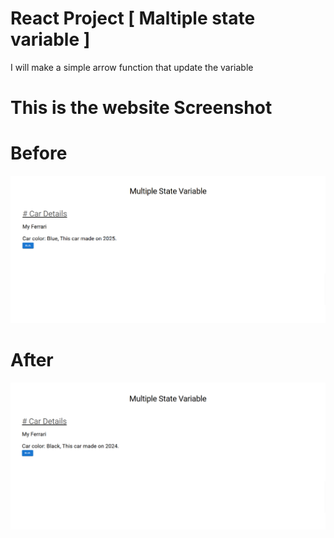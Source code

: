 # React Project [ Maltiple state variable ]

I will make a simple arrow function that update the variable

# This is the website Screenshot

# Before

<img src="./After.png" alt="Before PNG"/>

# After

<img src="./Before.png" alt="After clicking Button"/>
